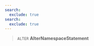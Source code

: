 ```yaml
---
search:
  exclude: true
search:
  exclude: true
---
```

<!--start-->

> `ALTER` **AlterNamespaceStatement** 
